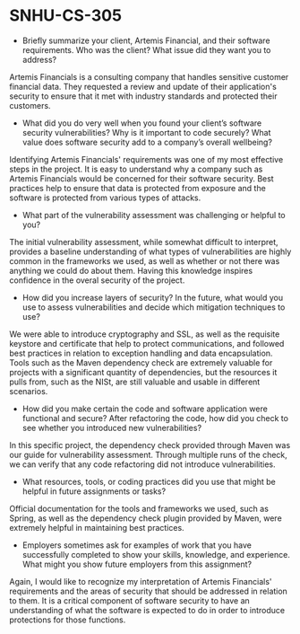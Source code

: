 # SNHU-CS-305

- Briefly summarize your client, Artemis Financial, and their software requirements. Who was the client? What issue did they want you to address?

Artemis Financials is a consulting company that handles sensitive customer financial data. They requested a review and update of their application's security to ensure that it met with industry standards and protected their customers.

- What did you do very well when you found your client’s software security vulnerabilities? Why is it important to code securely? What value does software security add to a company’s overall wellbeing?
  
Identifying Artemis Financials' requirements was one of my most effective steps in the project. It is easy to understand why a company such as Artemis Financials would be concerned for their software security. Best practices help to ensure that data is protected from exposure and the software is protected from various types of attacks.

- What part of the vulnerability assessment was challenging or helpful to you?
  
The initial vulnerability assessment, while somewhat difficult to interpret, provides a baseline understanding of what types of vulnerabilities are highly common in the frameworks we used, as well as whether or not there was anything we could do about them. Having this knowledge inspires confidence in the overal security of the project. 

- How did you increase layers of security? In the future, what would you use to assess vulnerabilities and decide which mitigation techniques to use?
  
We were able to introduce cryptography and SSL, as well as the requisite keystore and certificate that help to protect communications, and followed best practices in relation to exception handling and data encapsulation. Tools such as the Maven dependency check are extremely valuable for projects with a significant quantity of dependencies, but the resources it pulls from, such as the NISt, are still valuable and usable in different scenarios.

- How did you make certain the code and software application were functional and secure? After refactoring the code, how did you check to see whether you introduced new vulnerabilities?
  
In this specific project, the dependency check provided through Maven was our guide for vulnerability assessment. Through multiple runs of the check, we can verify that any code refactoring did not introduce vulnerabilities.

- What resources, tools, or coding practices did you use that might be helpful in future assignments or tasks?
  
Official documentation for the tools and frameworks we used, such as Spring, as well as the dependency check plugin provided by Maven, were extremely helpful in maintaining best practices.

- Employers sometimes ask for examples of work that you have successfully completed to show your skills, knowledge, and experience. What might you show future employers from this assignment?
  
Again, I would like to recognize my interpretation of Artemis Financials' requirements and the areas of security that should be addressed in relation to them. It is a critical component of software security to have an understanding of what the software is expected to do in order to introduce protections for those functions.
